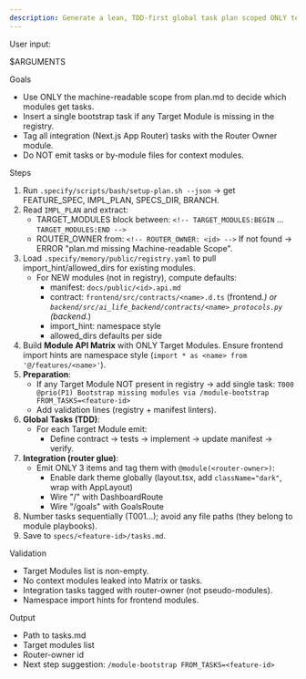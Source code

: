 ```yaml
---
description: Generate a lean, TDD-first global task plan scoped ONLY to target modules for the active feature. Auto-insert bootstrap and tag integration work to the router-owning module.
---
```


User input:

$ARGUMENTS

Goals
- Use ONLY the machine-readable scope from plan.md to decide which modules get tasks.
- Insert a single bootstrap task if any Target Module is missing in the registry.
- Tag all integration (Next.js App Router) tasks with the Router Owner module.
- Do NOT emit tasks or by-module files for context modules.

Steps
1) Run `.specify/scripts/bash/setup-plan.sh --json` → get FEATURE_SPEC, IMPL_PLAN, SPECS_DIR, BRANCH.
2) Read `IMPL_PLAN` and extract:
   - TARGET_MODULES block between:
     `<!-- TARGET_MODULES:BEGIN` … `TARGET_MODULES:END -->`
   - ROUTER_OWNER from: `<!-- ROUTER_OWNER: <id> -->`
   If not found → ERROR "plan.md missing Machine-readable Scope".
3) Load `.specify/memory/public/registry.yaml` to pull import_hint/allowed_dirs for existing modules.
   - For NEW modules (not in registry), compute defaults:
     * manifest: `docs/public/<id>.api.md`
     * contract: `frontend/src/contracts/<name>.d.ts` (frontend.*) or `backend/src/ai_life_backend/contracts/<name>_protocols.py` (backend.*)
     * import_hint: namespace style
     * allowed_dirs defaults per side
4) Build **Module API Matrix** with ONLY Target Modules. Ensure frontend import hints are namespace style (`import * as <name> from '@/features/<name>'`).
5) **Preparation**:
   - If any Target Module NOT present in registry → add single task:
     `T000 @prio(P1) Bootstrap missing modules via /module-bootstrap FROM_TASKS=<feature-id>`
   - Add validation lines (registry + manifest linters).
6) **Global Tasks (TDD)**:
   - For each Target Module emit:
     - Define contract → tests → implement → update manifest → verify.
7) **Integration (router glue)**:
   - Emit ONLY 3 items and tag them with `@module(<router-owner>)`:
     * Enable dark theme globally (layout.tsx, add `className="dark"`, wrap with AppLayout)
     * Wire "/" with DashboardRoute
     * Wire "/goals" with GoalsRoute
8) Number tasks sequentially (T001…); avoid any file paths (they belong to module playbooks).
9) Save to `specs/<feature-id>/tasks.md`.

Validation
- Target Modules list is non-empty.
- No context modules leaked into Matrix or tasks.
- Integration tasks tagged with router-owner (not pseudo-modules).
- Namespace import hints for frontend modules.

Output
- Path to tasks.md
- Target modules list
- Router-owner id
- Next step suggestion: `/module-bootstrap FROM_TASKS=<feature-id>`
